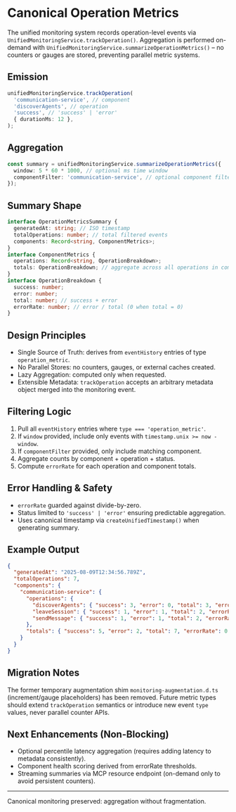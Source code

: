 # Canonical Operation Metrics

The unified monitoring system records operation-level events via `UnifiedMonitoringService.trackOperation()`.
Aggregation is performed on-demand with `UnifiedMonitoringService.summarizeOperationMetrics()` – no counters or gauges are stored, preventing parallel metric systems.

## Emission

```ts
unifiedMonitoringService.trackOperation(
  'communication-service', // component
  'discoverAgents', // operation
  'success', // 'success' | 'error'
  { durationMs: 12 },
);
```

## Aggregation

```ts
const summary = unifiedMonitoringService.summarizeOperationMetrics({
  window: 5 * 60 * 1000, // optional ms time window
  componentFilter: 'communication-service', // optional component filter
});
```

## Summary Shape

```ts
interface OperationMetricsSummary {
  generatedAt: string; // ISO timestamp
  totalOperations: number; // total filtered events
  components: Record<string, ComponentMetrics>;
}
interface ComponentMetrics {
  operations: Record<string, OperationBreakdown>;
  totals: OperationBreakdown; // aggregate across all operations in component
}
interface OperationBreakdown {
  success: number;
  error: number;
  total: number; // success + error
  errorRate: number; // error / total (0 when total = 0)
}
```

## Design Principles

- Single Source of Truth: derives from `eventHistory` entries of type `operation_metric`.
- No Parallel Stores: no counters, gauges, or external caches created.
- Lazy Aggregation: computed only when requested.
- Extensible Metadata: `trackOperation` accepts an arbitrary metadata object merged into the monitoring event.

## Filtering Logic

1. Pull all `eventHistory` entries where `type === 'operation_metric'`.
2. If `window` provided, include only events with `timestamp.unix >= now - window`.
3. If `componentFilter` provided, only include matching component.
4. Aggregate counts by component + operation + status.
5. Compute `errorRate` for each operation and component totals.

## Error Handling & Safety

- `errorRate` guarded against divide-by-zero.
- Status limited to `'success' | 'error'` ensuring predictable aggregation.
- Uses canonical timestamp via `createUnifiedTimestamp()` when generating summary.

## Example Output

```json
{
  "generatedAt": "2025-08-09T12:34:56.789Z",
  "totalOperations": 7,
  "components": {
    "communication-service": {
      "operations": {
        "discoverAgents": { "success": 3, "error": 0, "total": 3, "errorRate": 0 },
        "leaveSession": { "success": 1, "error": 1, "total": 2, "errorRate": 0.5 },
        "sendMessage": { "success": 1, "error": 1, "total": 2, "errorRate": 0.5 }
      },
      "totals": { "success": 5, "error": 2, "total": 7, "errorRate": 0.2857142857 }
    }
  }
}
```

## Migration Notes

The former temporary augmentation shim `monitoring-augmentation.d.ts` (increment/gauge placeholders) has been removed. Future metric types should extend `trackOperation` semantics or introduce new event `type` values, never parallel counter APIs.

## Next Enhancements (Non-Blocking)

- Optional percentile latency aggregation (requires adding latency to metadata consistently).
- Component health scoring derived from errorRate thresholds.
- Streaming summaries via MCP resource endpoint (on-demand only to avoid persistent counters).

---

Canonical monitoring preserved: aggregation without fragmentation.
